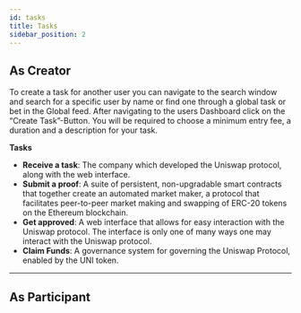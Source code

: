 ```yaml
---
id: tasks
title: Tasks
sidebar_position: 2
---
```


## As Creator

To create a task for another user you can navigate to the search window and search for a specific user by name or find one through a global task or bet in the Global feed. After navigating to the users Dashboard click on the “Create Task”-Button. You will be required to choose a minimum entry fee, a duration and a description for your task.

**Tasks**

- **Receive a task**: The company which developed the Uniswap protocol, along with the web interface.
- **Submit a proof**: A suite of persistent, non-upgradable smart contracts that together create an automated market maker, a protocol that facilitates peer-to-peer market making and swapping of ERC-20 tokens on the Ethereum blockchain.
- **Get approved**: A web interface that allows for easy interaction with the Uniswap protocol. The interface is only one of many ways one may interact with the Uniswap protocol.
- **Claim Funds**: A governance system for governing the Uniswap Protocol, enabled by the UNI token.

---

## As Participant